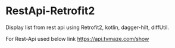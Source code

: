# RestApi-Retrofit2
Display list from rest api using Retrofit2, kotlin, dagger-hilt, diffUtil.

For Rest-Api used below link
https://api.tvmaze.com/show
